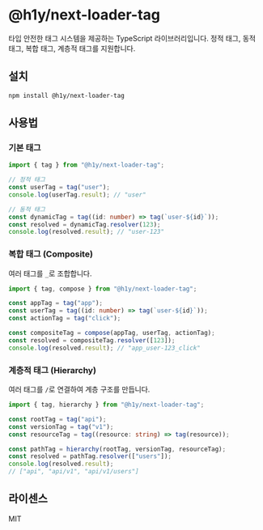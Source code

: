 # @h1y/next-loader-tag

타입 안전한 태그 시스템을 제공하는 TypeScript 라이브러리입니다. 정적 태그, 동적 태그, 복합 태그, 계층적 태그를 지원합니다.

## 설치

```bash
npm install @h1y/next-loader-tag
```

## 사용법

### 기본 태그

```typescript
import { tag } from "@h1y/next-loader-tag";

// 정적 태그
const userTag = tag("user");
console.log(userTag.result); // "user"

// 동적 태그
const dynamicTag = tag((id: number) => tag(`user-${id}`));
const resolved = dynamicTag.resolver(123);
console.log(resolved.result); // "user-123"
```

### 복합 태그 (Composite)

여러 태그를 `_`로 조합합니다.

```typescript
import { tag, compose } from "@h1y/next-loader-tag";

const appTag = tag("app");
const userTag = tag((id: number) => tag(`user-${id}`));
const actionTag = tag("click");

const compositeTag = compose(appTag, userTag, actionTag);
const resolved = compositeTag.resolver([123]);
console.log(resolved.result); // "app_user-123_click"
```

### 계층적 태그 (Hierarchy)

여러 태그를 `/`로 연결하여 계층 구조를 만듭니다.

```typescript
import { tag, hierarchy } from "@h1y/next-loader-tag";

const rootTag = tag("api");
const versionTag = tag("v1");
const resourceTag = tag((resource: string) => tag(resource));

const pathTag = hierarchy(rootTag, versionTag, resourceTag);
const resolved = pathTag.resolver(["users"]);
console.log(resolved.result);
// ["api", "api/v1", "api/v1/users"]
```

## 라이센스

MIT
